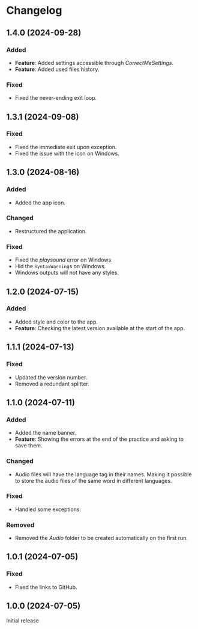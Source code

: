 # Changelog

## 1.4.0 (2024-09-28)

### Added

- **Feature**: Added settings accessible through *CorrectMeSettings*.
- **Feature**: Added used files history.

### Fixed

- Fixed the never-ending exit loop.

## 1.3.1 (2024-09-08)

### Fixed

- Fixed the immediate exit upon exception.
- Fixed the issue with the icon on Windows.

## 1.3.0 (2024-08-16)

### Added

- Added the app icon.

### Changed

- Restructured the application.

### Fixed

- Fixed the *playsound* error on Windows.
- Hid the `SyntaxWarning`s on Windows.
- Windows outputs will not have any styles.

## 1.2.0 (2024-07-15)

### Added

- Added style and color to the app.
- **Feature**: Checking the latest version available at the start of the app.

## 1.1.1 (2024-07-13)

### Fixed

- Updated the version number.
- Removed a redundant splitter.

## 1.1.0 (2024-07-11)

### Added

- Added the name banner.
- **Feature**: Showing the errors at the end of the practice and asking to save them.

### Changed

- Audio files will have the language tag in their names. Making it possible to store the audio files of the same word in different languages.

### Fixed

- Handled some exceptions.

### Removed

- Removed the *Audio* folder to be created automatically on the first run.

## 1.0.1 (2024-07-05)

### Fixed

- Fixed the links to GitHub.

## 1.0.0 (2024-07-05)

Initial release
